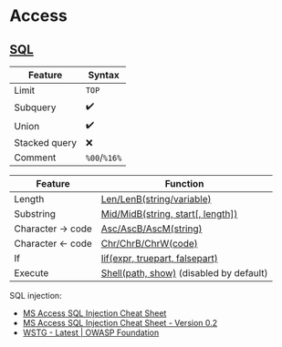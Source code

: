 # Access
## [SQL](https://learn.microsoft.com/en-us/office/client-developer/access/desktop-database-reference/microsoft-access-sql-reference)
Feature | Syntax
--- | ---
Limit | `TOP`
Subquery | ✔️
Union | ✔️
Stacked query | ❌
Comment | `%00`/`%16%`

Feature | Function
--- | ---
Length | [Len/LenB(string/variable)](https://support.microsoft.com/en-us/office/len-function-8282adcf-4e26-4ebd-87ed-73af04b0cf36)
Substring | [Mid/MidB(string, start[, length])](https://support.microsoft.com/en-us/office/mid-function-427e6895-822c-44ee-b34a-564a28f2532c)
Character → code | [Asc/AscB/AscM(string)](https://learn.microsoft.com/en-us/office/vba/language/reference/user-interface-help/asc-function)
Character ← code | [Chr/ChrB/ChrW(code)](https://support.microsoft.com/en-us/office/chr-function-94e7d144-8ba7-4082-8519-e5dd1b451b85)
If | [Iif(expr, truepart, falsepart)](https://support.microsoft.com/en-us/office/iif-function-32436ecf-c629-48a3-9900-647539c764e3)
Execute | [Shell(path, show)](https://support.microsoft.com/en-us/office/shell-function-ff2e4b1b-712d-4e34-aea6-6832eadd3c63) (disabled by default)

SQL injection:
- [MS Access SQL Injection Cheat Sheet](https://slaxcore.tistory.com/entry/MS-Access-SQL-Injection-Cheat-Sheet)
- [MS Access SQL Injection Cheat Sheet - Version 0.2](http://nibblesec.org/files/MSAccessSQLi/MSAccessSQLi.html)
- [WSTG - Latest | OWASP Foundation](https://owasp.org/www-project-web-security-testing-guide/latest/4-Web_Application_Security_Testing/07-Input_Validation_Testing/05.5-Testing_for_MS_Access)